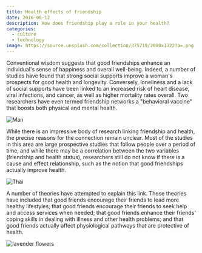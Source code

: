 ```yaml
---
title: Health effects of friendship
date: 2016-08-12
description: How does friendship play a role in your health?
categories:
  - culture
  - technology
image: https://source.unsplash.com/collection/375719/2000x1322?a=.png
---
```


Conventional wisdom suggests that good friendships enhance an individual's sense of happiness and overall well-being. Indeed, a number of studies have found that strong social supports improve a woman's prospects for good health and longevity. Conversely, loneliness and a lack of social supports have been linked to an increased risk of heart disease, viral infections, and cancer, as well as higher mortality rates overall. Two researchers have even termed friendship networks a "behavioral vaccine" that boosts both physical and mental health.

![Man](https://source.unsplash.com/random/1500x1000)

While there is an impressive body of research linking friendship and health, the precise reasons for the connection remain unclear. Most of the studies in this area are large prospective studies that follow people over a period of time, and while there may be a correlation between the two variables (friendship and health status), researchers still do not know if there is a cause and effect relationship, such as the notion that good friendships actually improve health.

![Thai](https://source.unsplash.com/random/1500x1001)

A number of theories have attempted to explain this link. These theories have included that good friends encourage their friends to lead more healthy lifestyles; that good friends encourage their friends to seek help and access services when needed; that good friends enhance their friends' coping skills in dealing with illness and other health problems; and that good friends actually affect physiological pathways that are protective of health.

![lavender flowers](https://source.unsplash.com/random/1500x1002)
